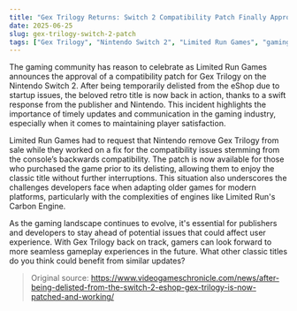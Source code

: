 ```yaml
---
title: "Gex Trilogy Returns: Switch 2 Compatibility Patch Finally Approved"
date: 2025-06-25
slug: gex-trilogy-switch-2-patch
tags: ["Gex Trilogy", "Nintendo Switch 2", "Limited Run Games", "gaming news"]
---
```


The gaming community has reason to celebrate as Limited Run Games announces the approval of a compatibility patch for Gex Trilogy on the Nintendo Switch 2. After being temporarily delisted from the eShop due to startup issues, the beloved retro title is now back in action, thanks to a swift response from the publisher and Nintendo. This incident highlights the importance of timely updates and communication in the gaming industry, especially when it comes to maintaining player satisfaction.

Limited Run Games had to request that Nintendo remove Gex Trilogy from sale while they worked on a fix for the compatibility issues stemming from the console’s backwards compatibility. The patch is now available for those who purchased the game prior to its delisting, allowing them to enjoy the classic title without further interruptions. This situation also underscores the challenges developers face when adapting older games for modern platforms, particularly with the complexities of engines like Limited Run's Carbon Engine.

As the gaming landscape continues to evolve, it's essential for publishers and developers to stay ahead of potential issues that could affect user experience. With Gex Trilogy back on track, gamers can look forward to more seamless gameplay experiences in the future. What other classic titles do you think could benefit from similar updates?

> Original source: https://www.videogameschronicle.com/news/after-being-delisted-from-the-switch-2-eshop-gex-trilogy-is-now-patched-and-working/
